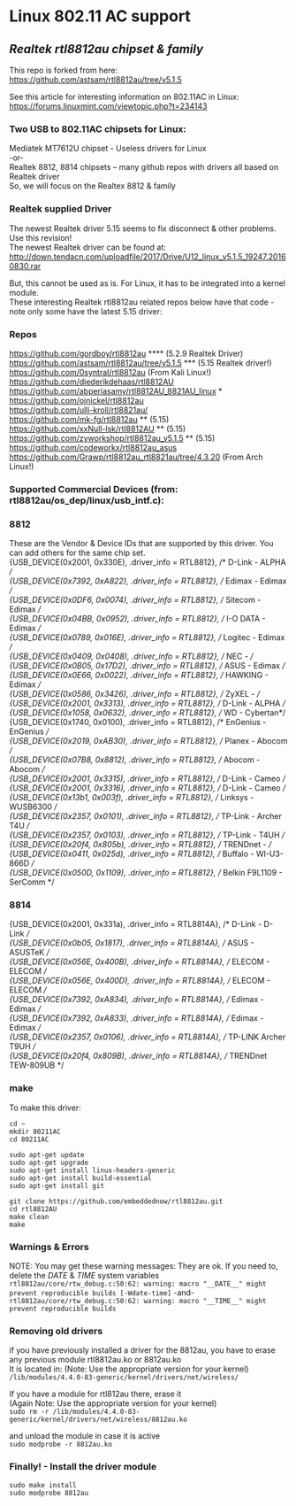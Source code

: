 # Linux 802.11 AC support
## *Realtek rtl8812au chipset & family*
 
This repo is forked from here:  
https://github.com/astsam/rtl8812au/tree/v5.1.5

See this article for interesting information on 802.11AC in Linux:  
https://forums.linuxmint.com/viewtopic.php?t=234143


### Two USB to 802.11AC chipsets for Linux:
Mediatek MT7612U chipset  - Useless drivers for Linux  
-or-  
Realtek 8812, 8814 chipsets – many github repos with drivers all based on Realtek driver  
So, we will focus on the Realtex 8812 & family  

### Realtek supplied Driver
The newest Realtek driver 5.15 seems to fix disconnect & other problems.  Use this revision!  
The newest Realtek driver can be found at:  
http://down.tendacn.com/uploadfile/2017/Drive/U12_linux_v5.1.5_19247.20160830.rar

But, this cannot be used as is.  For Linux, it has to be integrated into a kernel module.  
These interesting Realtek rtl8812au related repos below have that code - note only some have the latest 5.15 driver:  

### Repos
https://github.com/gordboy/rtl8812au  **** (5.2.9 Realtek Driver)  
https://github.com/astsam/rtl8812au/tree/v5.1.5 *** (5.15 Realtek driver!)  
https://github.com/0syntral/rtl8812au (From Kali Linux!)  
https://github.com/diederikdehaas/rtl8812AU  
https://github.com/abperiasamy/rtl8812AU_8821AU_linux *  
https://github.com/ojnickel/rtl8812au  
https://github.com/ulli-kroll/rtl8821au/  
https://github.com/mk-fg/rtl8812au ** (5.15)  
https://github.com/xxNull-lsk/rtl8812AU ** (5.15)  
https://github.com/zyworkshop/rtl8812au_v5.1.5 ** (5.15)  
https://github.com/codeworkx/rtl8812au_asus  
https://github.com/Grawp/rtl8812au_rtl8821au/tree/4.3.20 (From Arch Linux!)  

### Supported Commercial Devices (from: rtl8812au/os_dep/linux/usb_intf.c):  
### 8812
These are the Vendor & Device IDs that are supported by this driver.  You can add others for the same chip set.  
   {USB_DEVICE(0x2001, 0x330E), .driver_info = RTL8812}, /* D-Link - ALPHA */  
   {USB_DEVICE(0x7392, 0xA822), .driver_info = RTL8812}, /* Edimax - Edimax */  
   {USB_DEVICE(0x0DF6, 0x0074), .driver_info = RTL8812}, /* Sitecom - Edimax */  
   {USB_DEVICE(0x04BB, 0x0952), .driver_info = RTL8812}, /* I-O DATA - Edimax */  
   {USB_DEVICE(0x0789, 0x016E), .driver_info = RTL8812}, /* Logitec - Edimax */  
   {USB_DEVICE(0x0409, 0x0408), .driver_info = RTL8812}, /* NEC - */  
   {USB_DEVICE(0x0B05, 0x17D2), .driver_info = RTL8812}, /* ASUS - Edimax */  
   {USB_DEVICE(0x0E66, 0x0022), .driver_info = RTL8812}, /* HAWKING - Edimax */  
   {USB_DEVICE(0x0586, 0x3426), .driver_info = RTL8812}, /* ZyXEL - */  
   {USB_DEVICE(0x2001, 0x3313), .driver_info = RTL8812}, /* D-Link - ALPHA */  
   {USB_DEVICE(0x1058, 0x0632), .driver_info = RTL8812}, /* WD - Cybertan*/  
   {USB_DEVICE(0x1740, 0x0100), .driver_info = RTL8812}, /* EnGenius - EnGenius */  
   {USB_DEVICE(0x2019, 0xAB30), .driver_info = RTL8812}, /* Planex - Abocom */  
   {USB_DEVICE(0x07B8, 0x8812), .driver_info = RTL8812}, /* Abocom - Abocom */  
   {USB_DEVICE(0x2001, 0x3315), .driver_info = RTL8812}, /* D-Link - Cameo */  
   {USB_DEVICE(0x2001, 0x3316), .driver_info = RTL8812}, /* D-Link - Cameo */  
   {USB_DEVICE(0x13b1, 0x003f), .driver_info = RTL8812}, /* Linksys - WUSB6300 */  
   {USB_DEVICE(0x2357, 0x0101), .driver_info = RTL8812}, /* TP-Link - Archer T4U */  
   {USB_DEVICE(0x2357, 0x0103), .driver_info = RTL8812}, /* TP-Link - T4UH */  
   {USB_DEVICE(0x20f4, 0x805b), .driver_info = RTL8812}, /* TRENDnet - */  
   {USB_DEVICE(0x0411, 0x025d), .driver_info = RTL8812}, /* Buffalo - WI-U3-866D */  
   {USB_DEVICE(0x050D, 0x1109), .driver_info = RTL8812}, /* Belkin F9L1109 - SerComm */  
### 8814
   {USB_DEVICE(0x2001, 0x331a), .driver_info = RTL8814A}, /* D-Link - D-Link */  
   {USB_DEVICE(0x0b05, 0x1817), .driver_info = RTL8814A}, /* ASUS - ASUSTeK */  
   {USB_DEVICE(0x056E, 0x400B), .driver_info = RTL8814A}, /* ELECOM - ELECOM */  
   {USB_DEVICE(0x056E, 0x400D), .driver_info = RTL8814A}, /* ELECOM - ELECOM */  
   {USB_DEVICE(0x7392, 0xA834), .driver_info = RTL8814A}, /* Edimax - Edimax */  
   {USB_DEVICE(0x7392, 0xA833), .driver_info = RTL8814A}, /* Edimax - Edimax */  
   {USB_DEVICE(0x2357, 0x0106), .driver_info = RTL8814A}, /* TP-LINK Archer T9UH */  
   {USB_DEVICE(0x20f4, 0x809B), .driver_info = RTL8814A}, /* TRENDnet TEW-809UB */  

### make
To make this driver:  
```
cd ~  
mkdir 80211AC  
cd 80211AC  
```
```
sudo apt-get update  
sudo apt-get upgrade  
sudo apt-get install linux-headers-generic  
sudo apt-get install build-essential  
sudo apt-get install git  
```
```
git clone https://github.com/embeddednow/rtl8812au.git  
cd rtl8812AU  
make clean  
make  
```
### Warnings & Errors
NOTE: You may get these warning messages:  They are ok.  If you need to, delete the _DATE_ & _TIME_ system variables  
`rtl8812au/core/rtw_debug.c:50:62: warning: macro "__DATE__" might prevent reproducible builds [-Wdate-time]`
-and-  
`rtl8812au/core/rtw_debug.c:50:62: warning: macro "__TIME__" might prevent reproducible builds`

### Removing old drivers
if you have previously installed a driver for the 8812au, you have to erase any previous module rtl8812au.ko or 8812au.ko  
It is located in: (Note: Use the appropriate version for your kernel)  
`/lib/modules/4.4.0-83-generic/kernel/drivers/net/wireless/`

If you have a module for rtl812au there, erase it  
(Again Note: Use the appropriate version for your kernel)  
`sudo rm -r /lib/modules/4.4.0-83-generic/kernel/drivers/net/wireless/8812au.ko`

and unload the module in case it is active  
`sudo modprobe -r 8812au.ko`

### Finally! - Install the driver module  
`sudo make install`  
`sudo modprobe 8812au`  
